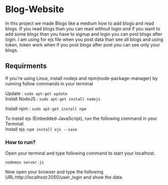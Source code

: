 # Blog-Website 

In this project we made Blogs like a medium how to add blogs and read blogs.
If you read blogs than you can read without login and if you want to add some
blogs than you have to signup and login you can post blogs after login.
I am using for ejs file when you post data than see all blogs and using token,
token work when if you post blogs after post you can see only your blogs.

## Requirments

If you're using Linux, install nodejs and npm(node-package-manager) by running follow commands in your terminal

Update : `sudo apt-get update` <br>
Install NodeJS : `sudo apt-get install nodejs`<br>

Install npm : `sudo apt-get install npm`<br>

To install ejs (Embedded-JavaScript), run the following command in your Terminal.<br>
Install ejs :`npm install ejs --save`

### How to run?
Open your terminal and type following command to start your localhost.

`nodemon server.js`

Now open your browser and type the following URL:http://localhost:2050/user_login and show the data.
